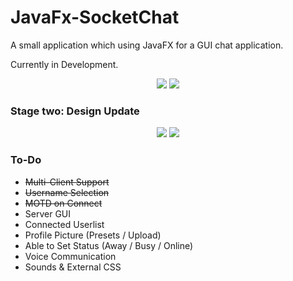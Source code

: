 # JavaFx-SocketChat

A small application which using JavaFX for a GUI chat application.

Currently in Development.
<p align="center">
<img src="http://i.imgur.com/h3W5LDy.png"/>
<img src="http://i.imgur.com/0AEBbmX.png"/>
</p>

<h3>Stage two: Design Update</h3>
<p align="center">
<img src="http://i.imgur.com/acxxSL1.png"/>
<img src="http://i.imgur.com/oazkPK7.png"/>
</p>

<h3> To-Do </h3>
<ul>
  <li><strike>Multi-Client Support</strike></li>
  <li><strike>Username Selection</strike></li>
  <li><strike>MOTD on Connect</strike></li>
  <li>Server GUI</li>
  <li>Connected Userlist</li>
  <li>Profile Picture (Presets / Upload)</li>
  <li>Able to Set Status (Away / Busy / Online)</li>
  <li>Voice Communication</li>
  <li>Sounds & External CSS</li>
</ul>

